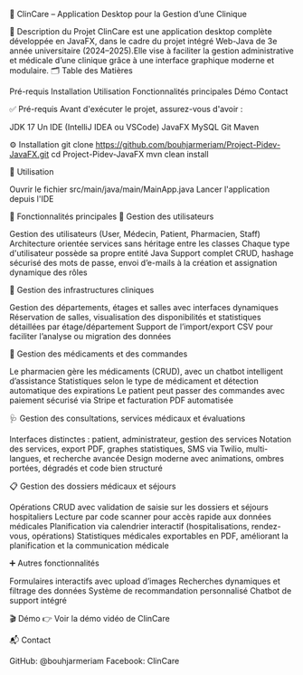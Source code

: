 🏥 ClinCare – Application Desktop pour la Gestion d’une Clinique

  
    
  


📖 Description du Projet
ClinCare est une application desktop complète développée en JavaFX, dans le cadre du projet intégré Web-Java de 3e année universitaire (2024–2025).Elle vise à faciliter la gestion administrative et médicale d’une clinique grâce à une interface graphique moderne et modulaire.
🗂 Table des Matières

Pré-requis
Installation
Utilisation
Fonctionnalités principales
Démo
Contact


✅ Pré-requis
Avant d'exécuter le projet, assurez-vous d'avoir :

JDK 17
Un IDE (IntelliJ IDEA ou VSCode)
JavaFX
MySQL
Git
Maven


⚙ Installation
git clone https://github.com/bouhjarmeriam/Project-Pidev-JavaFX.git
cd Project-Pidev-JavaFX
mvn clean install


🚀 Utilisation

Ouvrir le fichier src/main/java/main/MainApp.java
Lancer l'application depuis l'IDE


🔧 Fonctionnalités principales
👤 Gestion des utilisateurs

Gestion des utilisateurs (User, Médecin, Patient, Pharmacien, Staff)
Architecture orientée services sans héritage entre les classes
Chaque type d'utilisateur possède sa propre entité Java
Support complet CRUD, hashage sécurisé des mots de passe, envoi d’e-mails à la création et assignation dynamique des rôles

🏢 Gestion des infrastructures cliniques

Gestion des départements, étages et salles avec interfaces dynamiques
Réservation de salles, visualisation des disponibilités et statistiques détaillées par étage/département
Support de l’import/export CSV pour faciliter l’analyse ou migration des données

💊 Gestion des médicaments et des commandes

Le pharmacien gère les médicaments (CRUD), avec un chatbot intelligent d’assistance
Statistiques selon le type de médicament et détection automatique des expirations
Le patient peut passer des commandes avec paiement sécurisé via Stripe et facturation PDF automatisée

🩺 Gestion des consultations, services médicaux et évaluations

Interfaces distinctes : patient, administrateur, gestion des services
Notation des services, export PDF, graphes statistiques, SMS via Twilio, multi-langues, et recherche avancée
Design moderne avec animations, ombres portées, dégradés et code bien structuré

📋 Gestion des dossiers médicaux et séjours

Opérations CRUD avec validation de saisie sur les dossiers et séjours hospitaliers
Lecture par code scanner pour accès rapide aux données médicales
Planification via calendrier interactif (hospitalisations, rendez-vous, opérations)
Statistiques médicales exportables en PDF, améliorant la planification et la communication médicale

➕ Autres fonctionnalités

Formulaires interactifs avec upload d’images
Recherches dynamiques et filtrage des données
Système de recommandation personnalisé
Chatbot de support intégré


🎬 Démo
👉 Voir la démo vidéo de ClinCare

📬 Contact

GitHub: @bouhjarmeriam
Facebook: ClinCare

